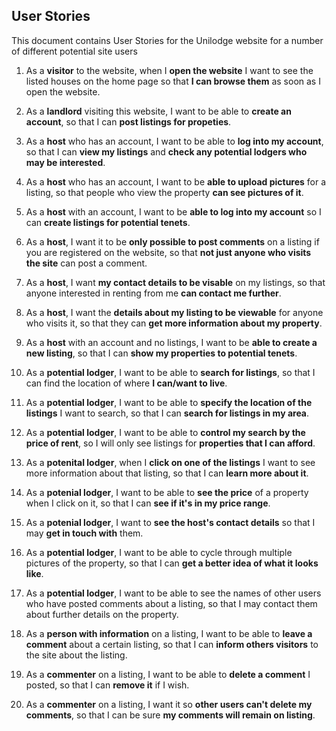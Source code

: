 ## User Stories 
This document contains User Stories for the Unilodge website for a number of different potential site users

1. As a **visitor** to the website, when I **open the website** I want to see the listed houses on the home page so that **I can browse them** as soon as I open the website.

2. As a **landlord** visiting this website, I want to be able to **create an account**, so that I can **post listings for propeties**.

3. As a **host** who has an account, I want to be able to **log into my account**, so that I can **view my listings** and **check any potential lodgers who may be interested**.

4. As a **host** who has an account, I want to be **able to upload pictures** for a listing, so that people who view the property **can see pictures of it**.

5. As a **host** with an account, I want to be **able to log into my account** so I can **create listings for potential tenets**. 

6. As a **host**, I want it to be **only possible to post comments** on a listing if you are registered on the website, so that **not just anyone who visits the site** can post a comment.

7. As a **host**, I want **my contact details to be visable** on my listings, so that anyone interested in renting from me **can contact me further**.

8. As a **host**, I want the **details about my listing to be viewable** for anyone who visits it, so that they can **get more information about my property**.

9. As a **host** with an account and no listings, I want to be **able to create a new listing**, so that I can **show my properties to potential tenets**.

10. As a **potential lodger**, I want to be able to **search for listings**, so that I can find the location of where **I can/want to live**.

11. As a **potential lodger**, I want to be able to **specify the location of the listings** I want to search, so that I can **search for listings in my area**.

12. As a **potential lodger**, I want to be able to **control my search by the price of rent**, so I will only see listings for **properties that I can afford**.

13. As a **potenital lodger**, when I **click on one of the listings** I want to see more information about that listing, so that I can **learn more about it**.

14. As a **potenial lodger**, I want to be able to **see the price** of a property when I click on it, so that I can **see if it's in my price range**.

15. As a **potenial lodger**, I want to **see the host's contact details** so that I may **get in touch with** them.

16. As a **potential lodger**, I want to be able to cycle through multiple pictures of the property, so that I can **get a better idea of what it looks like**.

17. As a **potential lodger**, I want to be able to see the names of other users who have posted comments about a listing, so that I may contact them about further details on the property.

18. As a **person with information** on a listing, I want to be able to **leave a comment** about a certain listing, so that I can **inform others visitors** to the site about the listing.

19. As a **commenter** on a listing, I want to be able to **delete a comment** I posted, so that I can **remove it** if I wish.

20. As a **commenter** on a listing, I want it so **other users can't delete my comments**, so that I can be sure **my comments will remain on listing**.

